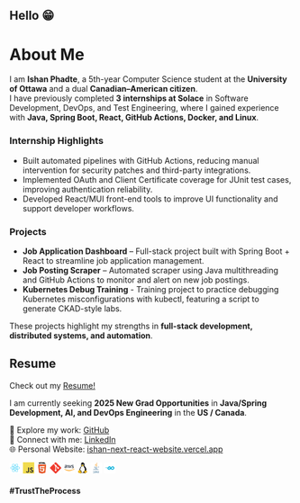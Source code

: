 ## Hello :grin:

<!--
**IshanPhadte776/IshanPhadte776** is a ✨ _special_ ✨ repository because its `README.md` (this file) appears on your GitHub profile.


-->

# About Me

I am **Ishan Phadte**, a 5th-year Computer Science student at the **University of Ottawa** and a dual **Canadian–American citizen**.  
I have previously completed **3 internships at Solace** in Software Development, DevOps, and Test Engineering, where I gained experience with **Java, Spring Boot, React, GitHub Actions, Docker, and Linux**.  

### Internship Highlights
- Built automated pipelines with GitHub Actions, reducing manual intervention for security patches and third-party integrations.  
- Implemented OAuth and Client Certificate coverage for JUnit test cases, improving authentication reliability.  
- Developed React/MUI front-end tools to improve UI functionality and support developer workflows.  

### Projects
- **Job Application Dashboard** – Full-stack project built with Spring Boot + React to streamline job application management.  
- **Job Posting Scraper** – Automated scraper using Java multithreading and GitHub Actions to monitor and alert on new job postings.  
- **Kubernetes Debug Training** - Training project to practice debugging Kubernetes misconfigurations with kubectl, featuring a script to generate CKAD-style labs.

These projects highlight my strengths in **full-stack development, distributed systems, and automation**.  

## Resume 

Check out my [Resume!](https://github.com/IshanPhadte776/IshanPhadte776/blob/main/IshanPhadteResume.pdf)

I am currently seeking **2025 New Grad Opportunities** in **Java/Spring Development, AI, and DevOps Engineering** in the **US / Canada**.  



📂 Explore my work: [GitHub](https://github.com/IshanPhadte776)  
🔗 Connect with me: [LinkedIn](https://linkedin.com/in/ishan-phadte)  
🌐 Personal Website: [ishan-next-react-website.vercel.app](https://ishan-next-react-website.vercel.app/)  


<code><img height="20" src="https://raw.githubusercontent.com/github/explore/80688e429a7d4ef2fca1e82350fe8e3517d3494d/topics/react/react.png"></code>
<code><img height="20" src="https://raw.githubusercontent.com/github/explore/5c058a388828bb5fde0bcafd4bc867b5bb3f26f3/topics/javascript/javascript.png"></code>
<code><img height="20" src="https://raw.githubusercontent.com/github/explore/80688e429a7d4ef2fca1e82350fe8e3517d3494d/topics/html/html.png"></code>
<code><img height="20" src="https://raw.githubusercontent.com/github/explore/80688e429a7d4ef2fca1e82350fe8e3517d3494d/topics/git/git.png"></code>
<code><img height="20" src="https://raw.githubusercontent.com/github/explore/80688e429a7d4ef2fca1e82350fe8e3517d3494d/topics/aws/aws.png"></code>
<code><img height="20" src="https://raw.githubusercontent.com/github/explore/80688e429a7d4ef2fca1e82350fe8e3517d3494d/topics/linux/linux.png"></code>
<code><img height="20" src="https://raw.githubusercontent.com/github/explore/80688e429a7d4ef2fca1e82350fe8e3517d3494d/topics/java/java.png"></code>
<code><img height="20" src="https://raw.githubusercontent.com/github/explore/80688e429a7d4ef2fca1e82350fe8e3517d3494d/topics/go/go.png"></code>

 
#### #TrustTheProcess

